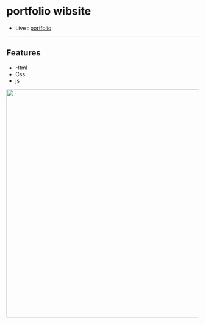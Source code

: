 # portfolio wibsite

- Live :  [ portfolio ](https://yosefhassouna2001.github.io/portfolio_ex/)
-------

## Features

- Html
- Css
- js

<p align="center">
  <a href="https://yosefhassouna2001.github.io/portfolio_ex/" target="_blank">
    <img src="assets/img/portfolio.png" width="600">
  </a>
</p>
